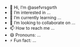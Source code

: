 - 👋 Hi, I’m @asefvrsgsrth
- 👀 I’m interested in ...
- 🌱 I’m currently learning ...
- 💞️ I’m looking to collaborate on ...
- 📫 How to reach me ...
- 😄 Pronouns: ...
- ⚡ Fun fact: ...

<!---
asefvrsgsrth/asefvrsgsrth is a ✨ special ✨ repository because its `README.md` (this file) appears on your GitHub profile.
You can click the Preview link to take a look at your changes.
--->

